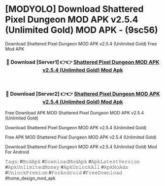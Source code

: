 # [MODYOLO] Download Shattered Pixel Dungeon MOD APK v2.5.4 (Unlimited Gold) MOD APK - (9sc56)
Download Shattered Pixel Dungeon MOD APK v2.5.4 (Unlimited Gold) Free Mod APK

<div align="center">
<h3>🔴 Download [Server1] 👉👉 <a href="https://apk-comot.site?title=Shattered_Pixel_Dungeon_MOD_APK_v2.5.4_(Unlimited_Gold)">Shattered Pixel Dungeon MOD APK v2.5.4 (Unlimited Gold) Mod Apk</a></h3><br>

<h3>🔴 Download [Server2] 👉👉 <a href="https://apk-comot.site?title=Shattered_Pixel_Dungeon_MOD_APK_v2.5.4_(Unlimited_Gold)">Shattered Pixel Dungeon MOD APK v2.5.4 (Unlimited Gold) Mod Apk</a></h3>
</div>


Free Download APK MOD Shattered Pixel Dungeon MOD APK v2.5.4 (Unlimited Gold)

Download Shattered Pixel Dungeon MOD APK v2.5.4 (Unlimited Gold) 

Free APK MOD Shattered Pixel Dungeon MOD APK v2.5.4 (Unlimited Gold) 

Download Shattered Pixel Dungeon MOD APK v2.5.4 (Unlimited Gold) Mod For Android

𝚃𝚊𝚐𝚜: #𝙼𝚘𝚍𝙰𝚙𝚔 #𝙳𝚘𝚠𝚗𝚕𝚘𝚊𝚍𝙼𝚘𝚍𝙰𝚙𝚔 #𝙰𝚙𝚔𝙻𝚊𝚝𝚎𝚜𝚝𝚅𝚎𝚛𝚜𝚒𝚘𝚗 #𝙰𝚙𝚔𝚄𝚗𝚕𝚒𝚖𝚒𝚝𝚎𝚍𝙼𝚘𝚗𝚎𝚢 #𝙰𝚙𝚔𝚄𝚗𝚕𝚘𝚌𝚔𝙰𝚕𝚕 #𝙰𝚙𝚔𝙽𝚘𝙰𝚍𝚜 #𝚄𝚗𝚕𝚘𝚌𝚔𝙿𝚛𝚎𝚖𝚒𝚞𝚖 #𝙵𝚘𝚛𝙰𝚗𝚍𝚛𝚘𝚒𝚍 #𝙵𝚛𝚎𝚎𝙳𝚘𝚠𝚗𝚕𝚘𝚊𝚍 #home_design_mod_apk